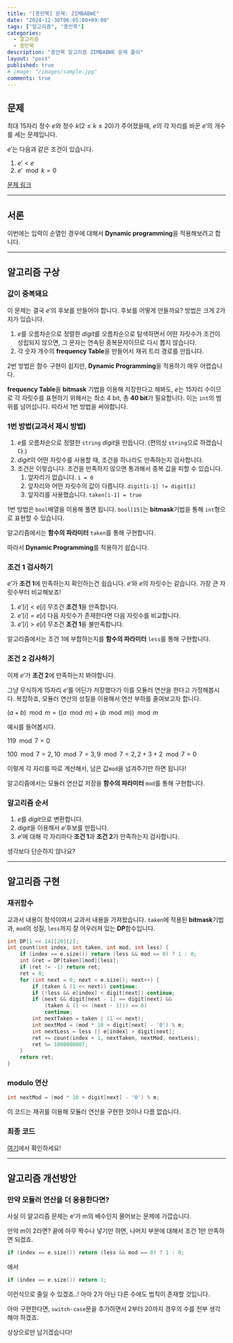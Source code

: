 ```yaml
---
title: "[종만북] 문제: ZIMBABWE"
date: "2024-12-30T06:05:00+09:00"
tags: ["알고리즘", "종만북"]
categories:
  - 알고리즘
  - 종만북
description: "종만북 알고리즘 ZIMBABWE 문제 풀이"
layout: "post"
published: true
# image: "/images/sample.jpg"
comments: true
---
```


## 문제
최대 15자리 정수 $e$와 정수 $k(2 \leq k \leq 20)$가 주어졌을때, $e$의 각 자리를 바꾼 $e'$의 개수를 세는 문제입니다.

$e'$는 다음과 같은 조건이 있습니다.
1. $e' < e$
2. $e' \mod k = 0$

[문제 링크](https://algospot.com/judge/problem/read/ZIMBABWE)

* * *

## 서론
이번에는 입력이 순열인 경우에 대해서 **Dynamic programming**을 적용해보려고 합니다.

* * *

## 알고리즘 구상
### 값이 중복돼요
이 문제는 결국 $e'$의 후보를 만들어야 합니다.
후보를 어떻게 만들까요? 방법은 크게 2가지가 있습니다.
1. $e$를 오름차순으로 정렬한 $digit$를 오름차순으로 탐색하면서 어떤 자릿수가 조건이 성립되지 않으면, 그 문자는 연속된 중복문자이므로 다시 뽑지 않습니다.
2. 각 숫자 개수의 **frequency Table**을 만들어서 재귀 트리 경로를 만듭니다.

2번 방법은 함수 구현이 쉽지만, **Dynamic Programming**을 적용하기 매우 어렵습니다. 

**frequency Table**을 **bitmask** 기법을 이용해 저장한다고 해봐도,
$e$는 15자리 수이므로 각 자릿수를 표현하기 위해서는 최소 4 bit, 총 **40 bit**가 필요합니다. 이는 ```int```의 범위를 넘어섭니다. 따라서 1번 방법을 써야합니다.

### 1번 방법(교과서 제시 방법)
1. $e$를 오름차순으로 정렬한 ```string``` $digit$을 만듭니다. (편의상 ```string```으로 하겠습니다.)
2. $digit$의 어떤 자릿수를 사용할 때, 조건을 하나라도 만족하는지 검사합니다.
3. 조건은 이렇습니다. 조건을 만족하지 않으면 통과해서 중복 값을 피할 수 있습니다.
    1. 앞자리가 없습니다. ```i = 0```
    2. 앞자리와 어떤 자릿수의 값이 다릅니다. ```digit[i-1] != digit[i]```
    3. 앞자리를 사용했습니다. ```taken[i-1] = true```

1번 방법은 ```bool```배열을 이용해 풀면 됩니다. ```bool[15]```는 **bitmask**기법을 통해 ```int```형으로 표현할 수 있습니다.

알고리즘에서는 **함수의 파라미터** ```taken```를 통해 구현합니다.

따라서 **Dynamic Programming**를 적용하기 쉽습니다.

### 조건 1 검사하기
$e'$가 **조건 1**에 만족하는지 확인하는건 쉽습니다.
$e'$와 $e$의 자릿수는 같습니다. 가장 큰 자릿수부터 비교해보죠!

1. $e'[i] < e[i]$ 무조건 **조건 1**을 만족합니다.
2. $e'[i] = e[i]$ 다음 자릿수가 존재한다면 다음 자릿수를 비교합니다.
3. $e'[i] > e[i]$ 무조건 **조건 1**을 불만족합니다.

알고리즘에서는 조건 1에 부합하는지를 **함수의 파라미터** ```less```를 통해 구현합니다.

### 조건 2 검사하기
이제 $e'$가 **조건 2**에 만족하는지 봐야합니다.

그냥 무식하게 15자리 $e'$를 어딘가 저장했다가 이를 모듈러 연산을 한다고 가정해봅시다. 복잡하죠, 모듈러 연산의 성질을 이용해서 연산 부하를 줄여보고자 합니다.

$(a + b) \mod m = \big((a \mod m) + (b \mod m)\big) \mod m$

예시를 들어봅시다.

$119 \mod 7 = 0$

$100 \mod 7 = 2, 10 \mod 7 = 3, 9 \mod 7 = 2, 2 + 3 + 2 \mod 7 = 0$

이렇게 각 자리를 따로 계산해서, 남은 값```mod```을 넘겨주기만 하면 됩니다!

알고리즘에서는 모듈러 연산값 저장을 **함수의 파라미터** ```mod```를 통해 구현합니다.

### 알고리즘 순서
1. $e$를 $digit$으로 변환합니다.
2. $digit$을 이용해서 $e'$후보를 만듭니다.
3. $e'$에 대해 각 자리마다 **조건 1**과 **조건 2**가 만족하는지 검사합니다.

생각보다 단순하지 않나요?

* * *

## 알고리즘 구현
### 재귀함수
교과서 내용이 정석이여서 교과서 내용을 가져왔습니다.
```taken```에 적용된 **bitmask**기법과, ```mod```의 성질, ```less```까지 잘 어우러져 있는 **DP**함수입니다.
```c++
int DP[1 << 14][20][2];
int count(int index, int taken, int mod, int less) {
    if (index == e.size()) return (less && mod == 0) ? 1 : 0;
    int &ret = DP[taken][mod][less];
    if (ret != -1) return ret;
    ret = 0;
    for (int next = 0; next < e.size(); next++) {
        if (taken & (1 << next)) continue;
        if (!less && e[index] < digit[next]) continue;
        if (next && digit[next - 1] == digit[next] &&
            (taken & (1 << (next - 1))) == 0)
            continue;
        int nextTaken = taken | (1 << next);
        int nextMod = (mod * 10 + digit[next] - '0') % m;
        int nextLess = less || e[index] > digit[next];
        ret += count(index + 1, nextTaken, nextMod, nextLess);
        ret %= 1000000007;
    }
    return ret;
}
```

### modulo 연산
```c++
int nextMod = (mod * 10 + digit[next] - '0') % m;
```
이 코드는 재귀를 이용해 모듈러 연산을 구현한 것이나 다름 없습니다.

### 최종 코드
[여기](https://github.com/sossos5989/algospot/blob/main/zimbabwe.cc)에서 확인하세요!

* * *

## 알고리즘 개선방안
### 만약 모듈러 연산을 더 응용한다면?
사실 이 알고리즘 문제는 e'가 m의 배수인지 물어보는 문제에 가깝습니다.

만약 m이 2라면? 끝에 아무 짝수나 넣기만 하면, 나머지 부분에 대해서 조건 1만 만족하면 되겠죠.

```c++
if (index == e.size()) return (less && mod == 0) ? 1 : 0;
```
에서
```c++
if (index == e.size()) return 1;
```
이런식으로 줄일 수 있겠죠..! 아마 2가 아닌 다른 수에도 법칙이 존재할 것입니다.

아마 구현한다면, ```switch-case```문을 추가하면서 2부터 20까지 경우의 수를 전부 생각해야 하겠죠.

상상으로만 남기겠습니다!
